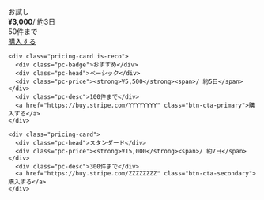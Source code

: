 <!-- 料金カード -->
<div class="pricing-wrapper">
  <div class="pricing grid-3">
    <div class="pricing-card">
      <div class="pc-head">お試し</div>
      <div class="pc-price"><strong>¥3,000</strong><span>/ 約3日</span></div>
      <div class="pc-desc">50件まで</div>
      <a href="https://buy.stripe.com/XXXXXXXX" class="btn-cta-secondary">購入する</a>
    </div>

    <div class="pricing-card is-reco">
      <div class="pc-badge">おすすめ</div>
      <div class="pc-head">ベーシック</div>
      <div class="pc-price"><strong>¥5,500</strong><span>/ 約5日</span></div>
      <div class="pc-desc">100件まで</div>
      <a href="https://buy.stripe.com/YYYYYYYY" class="btn-cta-primary">購入する</a>
    </div>

    <div class="pricing-card">
      <div class="pc-head">スタンダード</div>
      <div class="pc-price"><strong>¥15,000</strong><span>/ 約7日</span></div>
      <div class="pc-desc">300件まで</div>
      <a href="https://buy.stripe.com/ZZZZZZZZ" class="btn-cta-secondary">購入する</a>
    </div>
  </div>
</div>